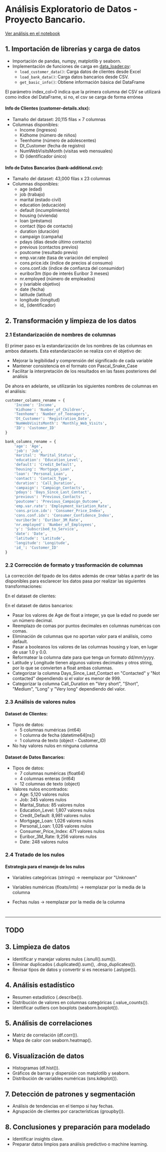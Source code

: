 # Análisis Exploratorio de Datos - Proyecto Bancario. 
[Ver análisis en el notebook](notebooks/EDA_bank_customers.ipynb)

## 1. Importación de librerías y carga de datos

- Importación de pandas, numpy, matplotlib y seaborn.
- Implementación de funciones de carga en [data_loader.py](src/data/data_loader.py):
  - `load_customer_data()`: Carga datos de clientes desde Excel
  - `load_bank_data()`: Carga datos bancarios desde CSV. 
  - `get_basic_info()`: Obtiene información básica del DataFrame

El parámetro index_col=0 indica que la primera columna del CSV se utilizará como índice del DataFrame, si no, el csv se carga de forma errónea

#### Info de Clientes (customer-details.xlsx):
- Tamaño del dataset: 20,115 filas × 7 columnas
- Columnas disponibles:
  - Income (ingresos)
  - Kidhome (número de niños)
  - Teenhome (número de adolescentes)
  - Dt_Customer (fecha de registro)
  - NumWebVisitsMonth (visitas web mensuales)
  - ID (identificador único)

#### Info de Datos Bancarios (bank-additional.csv):
- Tamaño del dataset: 43,000 filas x 23 columnas
- Columnas disponibles:
  - age (edad)
  - job (trabajo)
  - marital (estado civil)
  - education (educación)
  - default (incumplimiento)
  - housing (vivienda)
  - loan (préstamo)
  - contact (tipo de contacto)
  - duration (duración)
  - campaign (campaña)
  - pdays (días desde último contacto)
  - previous (contactos previos)
  - poutcome (resultado previo)
  - emp.var.rate (tasa de variación del empleo)
  - cons.price.idx (índice de precios al consumo)
  - cons.conf.idx (índice de confianza del consumidor)
  - euribor3m (tipo de interés Euribor 3 meses)
  - nr.employed (número de empleados)
  - y (variable objetivo)
  - date (fecha)
  - latitude (latitud)
  - longitude (longitud)
  - id_ (identificador)

## 2. Transformación y limpieza de los datos

### 2.1 Estandarización de nombres de columnas

El primer paso es la estandarización de los nombres de las columnas en ambos datasets. Esta estandarización se realiza con el objetivo de:
- Mejorar la legibilidad y comprensión del significado de cada variable
- Mantener consistencia en el formato con Pascal_Snake_Case
- Facilitar la interpretación de los resultados en las fases posteriores del análisis

De ahora en adelante, se utilizarán los siguientes nombres de columnas en el análisis:
```python
customer_columns_rename = {
    'Income': 'Income',
    'Kidhome': 'Number_of_Children',
    'Teenhome': 'Number_of_Teenagers',
    'Dt_Customer': 'Registration_Date',
    'NumWebVisitsMonth': 'Monthly_Web_Visits',
    'ID': 'Customer_ID'
}

bank_columns_rename = {
    'age': 'Age',
    'job': 'Job',
    'marital': 'Marital_Status',
    'education': 'Education_Level',
    'default': 'Credit_Default',
    'housing': 'Mortgage_Loan',
    'loan': 'Personal_Loan',
    'contact': 'Contact_Type',
    'duration': 'Call_Duration',
    'campaign': 'Campaign_Contacts',
    'pdays': 'Days_Since_Last_Contact',
    'previous': 'Previous_Contacts',
    'poutcome': 'Previous_Campaign_Outcome',
    'emp.var.rate': 'Employment_Variation_Rate',
    'cons.price.idx': 'Consumer_Price_Index',
    'cons.conf.idx': 'Consumer_Confidence_Index',
    'euribor3m': 'Euribor_3M_Rate',
    'nr.employed': 'Number_of_Employees',
    'y': 'Subscribed_to_Service',
    'date': 'Date',
    'latitude': 'Latitude',
    'longitude': 'Longitude',
    'id_': 'Customer_ID'
}
```

### 2.2 Corrección de formato y trasformación de columnas

La corrección del tipado de los datos además de crear tablas a partir de las disponibles para esclarecer los datos pasa por realizar las siguientes transformaciones:

En el dataset de clientes:

En el dataset de datos bancarios:
- Pasar los valores de Age de float a integer, ya que la edad no puede ser un número decimal.
- Reemplazo de comas por puntos decimales en columnas numéricas con comas.
- Eliminación de columnas que no aportan valor para el análisis, como default.
- Pasar a booleanos los valores de las columnas housing y loan, en lugar de usar 1.0 y 0.0.
- Reformatear la columna date para que tenga un formato dd/mm/yyyy.
- Latitude y Longitude tienen algunos valores decimales y otros string, por lo que se convierten a float ambas columnas.
- Categorizar la columna Days_Since_Last_Contact en "Contacted" y "Not contacted" dependiendo si el valor es menor de 999.
- Categorizar la columna Call_Duration en "Very short", "Short", "Medium", "Long" y "Very long" dependiendo del valor.







### 2.3 Análisis de valores nulos

#### Dataset de Clientes:
- Tipos de datos:
  - 5 columnas numéricas (int64)
  - 1 columna de fecha (datetime64[ns])
  - 1 columna de texto (object - Customer_ID)
- No hay valores nulos en ninguna columna

#### Dataset de Datos Bancarios:
- Tipos de datos:
  - 7 columnas numéricas (float64)
  - 4 columnas enteras (int64)
  - 12 columnas de texto (object)
- Valores nulos encontrados:
  - Age: 5,120 valores nulos
  - Job: 345 valores nulos
  - Marital_Status: 85 valores nulos
  - Education_Level: 1,807 valores nulos
  - Credit_Default: 8,981 valores nulos
  - Mortgage_Loan: 1,026 valores nulos
  - Personal_Loan: 1,026 valores nulos
  - Consumer_Price_Index: 471 valores nulos
  - Euribor_3M_Rate: 9,256 valores nulos
  - Date: 248 valores nulos

### 2.4 Tratado de los nulos

#### Estrategia para el manejo de los nulos

- Variables categóricas (strings) → reemplazar por "Unknown"

- Variables numéricas (floats/ints) → reemplazar por la media de la columna

- Fechas nulas → reemplazar por la media de la columna


#
-----------------------------------------------------------------
TODO
-----------------------------------------------------------------
## 3. Limpieza de datos
- Identificar y manejar valores nulos (.isnull().sum()).
- Eliminar duplicados (.duplicated().sum(), .drop_duplicates()).
- Revisar tipos de datos y convertir si es necesario (.astype()).

## 4. Análisis estadístico
- Resumen estadístico (.describe()).
- Distribución de valores en columnas categóricas (.value_counts()).
- Identificar outliers con boxplots (seaborn.boxplot()).

## 5. Análisis de correlaciones
- Matriz de correlación (df.corr()).
- Mapa de calor con seaborn.heatmap().

## 6. Visualización de datos
- Histogramas (df.hist()).
- Gráficos de barras y dispersión con matplotlib y seaborn.
- Distribución de variables numéricas (sns.kdeplot()).

## 7. Detección de patrones y segmentación
- Análisis de tendencias en el tiempo si hay fechas.
- Agrupación de clientes por características (groupby()).

## 8. Conclusiones y preparación para modelado
- Identificar insights clave.
- Preparar datos limpios para análisis predictivo o machine learning. 